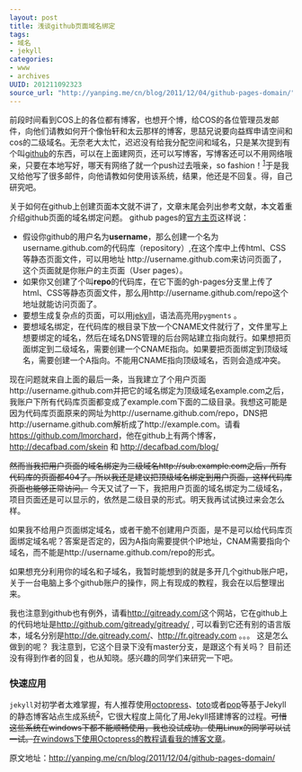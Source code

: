 ```yaml
--- 
layout: post
title: 浅谈github页面域名绑定
tags: 
- 域名
- jekyll
categories:
- www
- archives
UUID: 201211092323
source_url: "http://yanping.me/cn/blog/2011/12/04/github-pages-domain/"
---
```


<p>前段时间看到COS上的各位都有博客，也想开个博，给COS的各位管理员发邮件，向他们请教如何开个像怡轩和太云那样的博客，思喆兄说要向益辉申请空间和cos的二级域名。无奈老大太忙，迟迟没有给我分配空间和域名，只是某次提到有个叫<a target="_blank" href="http://github.com">github</a>的东西，可以在上面建网页，还可以写博客，写博客还可以不用网络哦亲，只要在本地写好，哪天有网络了就一个push过去哦亲，so fashion！<sup id="fnref:1"><a href="#fn:1" rel="footnote">1</a></sup>于是我又给他写了很多邮件，向他请教如何使用该系统，结果，他还是不回复。得，自己研究吧。</p>

<p>关于如何在github上创建页面本文就不讲了，文章末尾会列出参考文献，本文着重介绍github页面的域名绑定问题。
github pages的<a target="_blank" href="http://pages.github.com/">官方主页</a>这样说：</p>

<ul>
<li>假设你github的用户名为<strong>username</strong>，那么创建一个名为username.github.com的代码库（repository）,在这个库中上传html、CSS等静态页面文件，可以用地址 http://username.github.com来访问页面了，这个页面就是你账户的主页面（User pages）。</li>
<li>如果你又创建了个叫<strong>repo</strong>的代码库，在它下面的gh-pages分支里上传了html、CSS等静态页面文件，那么用http://username.github.com/repo这个地址就能访问页面了。</li>
<li>要想生成复杂点的页面，可以用<a target="_blank" href="http://github.com/mojombo/jekyll/">jekyll</a>，语法高亮用<code>pygments</code> 。</li>
        <li>要想域名绑定，在代码库的根目录下放一个CNAME文件就行了，文件里写上想要绑定的域名，然后在域名DNS管理的后台网站建立指向就行。如果想把页面绑定到二级域名，需要创建一个CNAME指向。如果要把页面绑定到顶级域名，需要创建一个A指向。不能用CNAME指向顶级域名，否则会造成冲突。 </li>
        </ul>


<p>现在问题就来自上面的最后一条，当我建立了个用户页面 http://username.github.com并把它的域名绑定为顶级域名example.com之后，我账户下所有代码库页面都变成了example.com下面的二级目录。我想这可能是因为代码库页面原来的网址为http://username.github.com/repo，DNS把http://username.github.com解析成了http://example.com。请看 <a target="_blank" href="https://github.com/lmorchard">https://github.com/lmorchard</a>，他在github上有两个博客， <a target="_blank" href="http://decafbad.com/skein">http://decafbad.com/skein</a> 和 <a target="_blank" href="http://decafbad.com/blog/">http://decafbad.com/blog/ </a></p>

<p><del>然而当我把用户页面的域名绑定为二级域名http://sub.example.com之后，所有代码库的页面都404了。所以我还是建议把顶级域名绑定到用户页面，这样代码库页面也能够正常访问。</del> 今天又试了一下，我把用户页面的域名绑定为二级域名，项目页面还是可以显示的，依然是二级目录的形式。明天我再试试换过来会怎么样。</p>

<p>如果我不给用户页面绑定域名，或者干脆不创建用户页面，是不是可以给代码库页面绑定域名呢？答案是否定的，因为A指向需要提供个IP地址，CNAM需要指向个域名，而不能是http://username.github.com/repo的形式。</p>

<p>如果想充分利用你的域名和子域名，我暂时能想到的就是多开几个github账户吧，关于一台电脑上多个github账户的操作，网上有现成的教程，我会在以后整理出来。 </p>

<p>我也注意到github也有例外，请看<a target="_blank" href="http://gitready.com/">http://gitready.com/</a>这个网站，它在github上的代码地址是<a target="_blank" href="http://github.com/gitready/gitready/">http://github.com/gitready/gitready/</a> , 可以看到它还有别的语言版本，域名分别是<a target="_blank" href="http://de.gitready.com/">http://de.gitready.com/</a>、<a target="_blank" href="http://fr.gitready.com">http://fr.gitready.com</a> 。。。 这是怎么做到的呢？ 我注意到，它这个目录下没有master分支，是跟这个有关吗？ 目前还没有得到作者的回复，也从知晓。感兴趣的同学们来研究一下吧。</p>

<h3 id="section">快速应用</h3>
<p><code>jekyll</code>对初学者太难掌握，有人推荐使用<a target="_blank" href="http://www.octopress.org">octopress</a>、<a target="_blank" href="https://github.com/cloudhead/toto">toto</a>或者<a target="_blank" href="http://alexyoung.org/2011/07/24/pop/">pop</a>等基于Jekyll的静态博客站点生成系统<sup id="fnref:2"><a href="#fn:2" rel="footnote">2</a></sup>，它很大程度上简化了用Jekyll搭建博客的过程。<del>可惜这些系统在windows下都不能顺畅使用，我也没试成功。使用Linux的同学可以试一试。</del><ins>在windows下使用Octopress的教程请看我的<a href="http://chen.yanping.me/cn/blog/2011/12/26/octopress-on-windows/" target="_blank">博客文章</a></ins>。</p>

原文地址：<a href="http://yanping.me/cn/blog/2011/12/04/github-pages-domain/">http://yanping.me/cn/blog/2011/12/04/github-pages-domain/</a>
